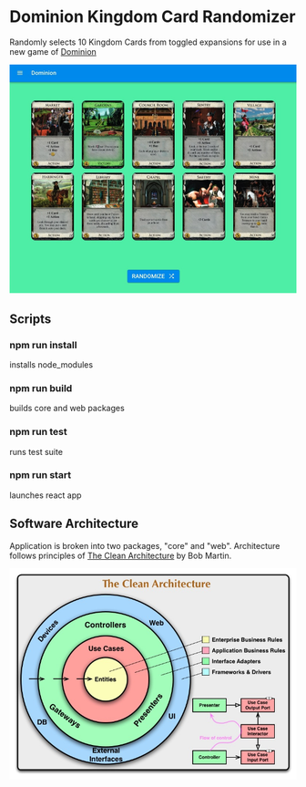 # Dominion Kingdom Card Randomizer
Randomly selects 10 Kingdom Cards from toggled expansions for use in a new game of [Dominion](http://wiki.dominionstrategy.com/index.php/Main_Page)

![application](https://raw.githubusercontent.com/robertveboyd/dominion-clean-architecture/master/doc/images/application.jpg)

## Scripts

### npm run install

installs node_modules

### npm run build

builds core and web packages

### npm run test

runs test suite

### npm run start

launches react app

## Software Architecture

Application is broken into two packages, "core" and "web".  Architecture follows principles of [The Clean Architecture](https://blog.cleancoder.com/uncle-bob/2012/08/13/the-clean-architecture.html) by Bob Martin.

![clean-architecture](https://raw.githubusercontent.com/robertveboyd/dominion-clean-architecture/master/doc/images/clean-architecture.jpg)


